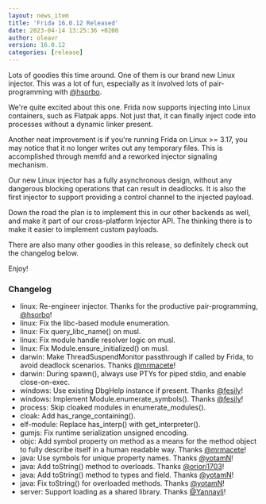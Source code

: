 ```yaml
---
layout: news_item
title: 'Frida 16.0.12 Released'
date: 2023-04-14 13:25:36 +0200
author: oleavr
version: 16.0.12
categories: [release]
---
```


Lots of goodies this time around. One of them is our brand new Linux injector.
This was a lot of fun, especially as it involved lots of pair-programming with
[@hsorbo][].

We're quite excited about this one. Frida now supports injecting into Linux
containers, such as Flatpak apps. Not just that, it can finally inject code into
processes without a dynamic linker present.

Another neat improvement is if you're running Frida on Linux >= 3.17, you may
notice that it no longer writes out any temporary files. This is accomplished
through memfd and a reworked injector signaling mechanism.

Our new Linux injector has a fully asynchronous design, without any dangerous
blocking operations that can result in deadlocks. It is also the first injector
to support providing a control channel to the injected payload.

Down the road the plan is to implement this in our other backends as well, and
make it part of our cross-platform Injector API. The thinking there is to make
it easier to implement custom payloads.

There are also many other goodies in this release, so definitely check out the
changelog below.

Enjoy!

### Changelog

- linux: Re-engineer injector. Thanks for the productive pair-programming,
  [@hsorbo][]!
- linux: Fix the libc-based module enumeration.
- linux: Fix query_libc_name() on musl.
- linux: Fix module handle resolver logic on musl.
- linux: Fix Module.ensure_initialized() on musl.
- darwin: Make ThreadSuspendMonitor passthrough if called by Frida, to
  avoid deadlock scenarios. Thanks [@mrmacete][]!
- darwin: During spawn(), always use PTYs for piped stdio, and enable
  close-on-exec.
- windows: Use existing DbgHelp instance if present. Thanks [@fesily][]!
- windows: Implement Module.enumerate_symbols(). Thanks [@fesily][]!
- process: Skip cloaked modules in enumerate_modules().
- cloak: Add has_range_containing().
- elf-module: Replace has_interp() with get_interpreter().
- gumjs: Fix runtime serialization unsigned encoding.
- objc: Add symbol property on method as a means for the method object to fully
  describe itself in a human readable way. Thanks [@mrmacete][]!
- java: Use symbols for unique property names. Thanks [@yotamN][]!
- java: Add toString() method to overloads. Thanks [@oriori1703][]!
- java: Add toString() method to types and field. Thanks [@yotamN][]!
- java: Fix toString() for overloaded methods. Thanks [@yotamN][]!
- server: Support loading as a shared library. Thanks [@Yannayli][]!


[@hsorbo]: https://twitter.com/hsorbo
[@mrmacete]: https://twitter.com/bezjaje
[@fesily]: https://github.com/fesily
[@yotamN]: https://github.com/yotamN
[@oriori1703]: https://github.com/oriori1703
[@Yannayli]: https://twitter.com/Yannayli
